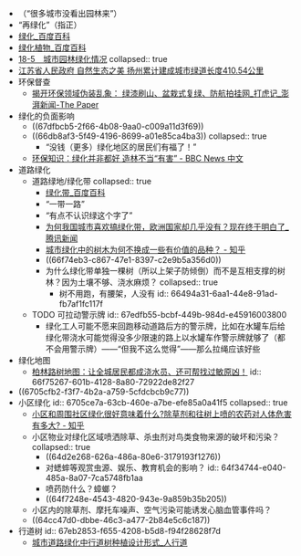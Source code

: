 - （“很多城市没看出园林来”）
- “再绿化”（指正）
- [绿化_百度百科](https://baike.baidu.com/item/%E7%BB%BF%E5%8C%96/11042816)
- [绿化植物_百度百科](https://baike.baidu.com/item/%E7%BB%BF%E5%8C%96%E6%A4%8D%E7%89%A9/2688322)
- [18-5　城市园林绿化情况](https://tj.jiangsu.gov.cn/2024/nj18/nj1805.htm)
  collapsed:: true
- [江苏省人民政府 自然生态之美 扬州累计建成城市绿道长度410.54公里](https://www.jiangsu.gov.cn/art/2024/10/23/art_90949_11409137.html)
- 环保督查
	- [揭开环保领域伪装乱象： 绿漆刷山、盆栽式复绿、防航拍挂网_打虎记_澎湃新闻-The Paper](https://www.thepaper.cn/newsDetail_forward_5317095)
- 绿化的负面影响
	- ((67dfbcb5-2f66-4b08-9aa0-c009a11d3f69))
	- ((66db8af3-5f49-4196-8699-a01e85ca4ba3))
	  collapsed:: true
		- “没钱（更多）绿化地区的居民们有福了！”
	- [环保知识：绿化并非都好 造林不当“有害” - BBC News 中文](https://www.bbc.com/zhongwen/simp/science-53155657)
- 道路绿化
	- 道路绿地/绿化带
	  collapsed:: true
		- [绿化带_百度百科](https://baike.baidu.com/item/%E7%BB%BF%E5%8C%96%E5%B8%A6/7994798)
		- “一带一路”
		- “有点不认识绿这个字了”
		- [为何我国城市喜欢搞绿化带，欧洲国家却几乎没有？现在终于明白了_腾讯新闻](https://new.qq.com/rain/a/20220208A02TQK00)
		- [城市绿化中的树木为何不换成一些有价值的品种？ - 知乎](https://www.zhihu.com/question/59180479)
		- ((66f74eb3-c867-47e1-8397-c2e9b5a356d0))
		- 为什么绿化带单独一棵树（所以上架子防倾倒）而不是互相支撑的树林？因为土壤不够、浇水麻烦？
		  collapsed:: true
			- 树不用跑，有腰架，人没有
			  id:: 66494a31-6aa1-44e8-91ad-fb7af1fc117f
	- TODO 可拉动警示牌
	  id:: 67edfb55-bcbf-449b-984d-e45916003800
		- 绿化工人可能不愿来回跑移动道路后方的警示牌，比如在水罐车后给绿化带浇水可能觉得没多少限速的路上以水罐车作警示牌就够了（都不会用警示牌）——“但我不这么觉得”——那么拉绳应该好些
- 绿化地图
	- [柏林路树地图：让全城居民都成浇水员、还可帮找过敏原凶！](http://www.360doc.com/content/24/0925/13/85051191_1134986681.shtml)
	  id:: 66f75267-601b-4128-8a80-72922de82f27
- ((6705cfb2-f3f7-4b2a-a759-5cfdcbcb9c77))
- 小区绿化
  id:: 6705ce7a-63cb-460e-a7be-efe85a0a41f5
  collapsed:: true
	- [小区和周围社区绿化很好意味着什么?除草剂和往树上喷的农药对人体危害有多大? - 知乎](https://www.zhihu.com/question/303153454)
	- 小区物业对绿化区域喷洒除草、杀虫剂对鸟类食物来源的破坏和污染？
	  collapsed:: true
		- ((64d2e268-626a-486a-80e6-3179193f1276))
		- 对蟋蟀等观赏虫源、娱乐、教育机会的影响？
		  id:: 64f34744-e040-485a-8a07-7ca5748fb1aa
		- 喷药防什么？蟑螂？
		- ((64f7248e-4543-4820-943e-9a859b35b205))
	- 小区内的除草剂、摩托车噪声、空气污染可能诱发心脑血管事件吗？
	- ((64cc47d0-dbbe-46c3-a477-2b84e5c6c187))
- 行道树
  id:: 67eb2853-f655-4208-b5d8-f94f28628f7d
	- [城市道路绿化中行道树种植设计形式_人行道](https://www.sohu.com/a/341460831_120044438)